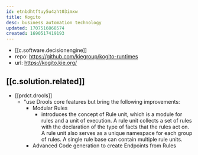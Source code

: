 ```yaml
---
id: etnbdhtftuy5u4zht03imxw
title: Kogito
desc: business automation technology
updated: 1707516868574
created: 1690517419193
---
```


- [[c.software.decisionengine]]
- repo: https://github.com/kiegroup/kogito-runtimes
- url: https://kogito.kie.org/

## [[c.solution.related]]

- [[prdct.drools]]
  - "use Drools core features but bring the following improvements:
    - Modular Rules
      - introduces the concept of Rule unit, which is a module for rules and a unit of execution. A rule unit collects a set of rules with the declaration of the type of facts that the rules act on. A rule unit also serves as a unique namespace for each group of rules. A single rule base can contain multiple rule units.
    - Advanced Code generation to create Endpoints from Rules